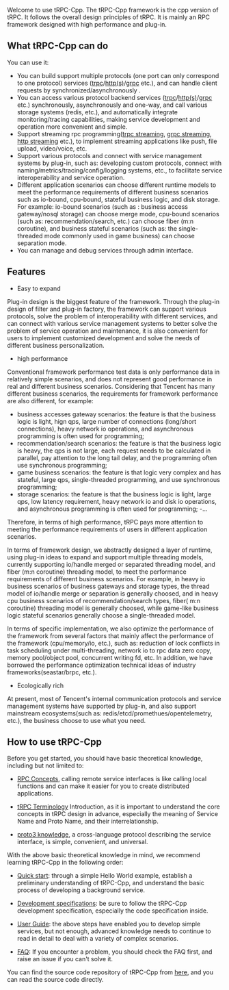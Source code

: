 
Welcome to use tRPC-Cpp. The tRPC-Cpp framework is the cpp version of tRPC. It follows the overall design principles of tRPC. It is mainly an RPC framework designed with high performance and plug-in.

## What tRPC-Cpp can do

You can use it:
- You can build support multiple protocols (one port can only correspond to one protocol) services ([trpc](todo)/[http(s)](todo)/[grpc](todo) etc.), and can handle client requests by synchronized/asynchronously .
- You can access various protocol backend services ([trpc](todo)/[http(s)](todo)/[grpc](todo) etc.) synchronously, asynchronously and one-way, and call various storage systems (redis, etc.), and automatically integrate monitoring/tracing capabilities, making service development and operation more convenient and simple.
- Support streaming rpc programming([trpc streaming](todo), [grpc streaming](todo), [http streaming](todo) etc.), to implement streaming applications like push, file upload, video/voice, etc.
- Support various protocols and connect with service management systems by plug-in, such as: developing custom protocols, connect with naming/metrics/tracing/config/logging systems, etc., to facilitate service interoperability and service operation.
- Different application scenarios can choose different runtime models to meet the performance requirements of different business scenarios such as io-bound, cpu-bound, stateful business logic, and disk storage. For example: io-bound scenarios (such as : business access gateway/nosql storage) can choose merge mode, cpu-bound scenarios (such as: recommendation/search, etc.) can choose fiber (m:n coroutine), and business stateful scenarios (such as: the single-threaded mode commonly used in game business) can choose separation mode.
- You can manage and debug services through admin interface.


## Features

- Easy to expand

Plug-in design is the biggest feature of the framework. Through the plug-in design of filter and plug-in factory, the framework can support various protocols, solve the problem of interoperability with different services, and can connect with various service management systems to better solve the problem of service operation and maintenance, it is also convenient for users to implement customized development and solve the needs of different business personalization.

- high performance

Conventional framework performance test data is only performance data in relatively simple scenarios, and does not represent good performance in real and different business scenarios. Considering that Tencent has many different business scenarios, the requirements for framework performance are also different, for example:
- business accesses gateway scenarios: the feature is that the business logic is light, hign qps, large number of connections (long/short connections), heavy network io operations, and asynchronous programming is often used for programming;
- recommendation/search scenarios: the feature is that the business logic is heavy, the qps is not large, each request needs to be calculated in parallel, pay attention to the long tail delay, and the programming often use synchronous programming;
- game business scenarios: the feature is that logic very complex and  has stateful, large qps, single-threaded programming, and use synchronous programming;
- storage scenarios:  the feature is that the business logic is light, large qps, low latency requirement, heavy network io and disk io operations, and asynchronous programming is often used for programming;
-...

Therefore, in terms of high performance, tRPC pays more attention to meeting the performance requirements of users in different application scenarios.

In terms of framework design, we abstractly designed a layer of runtime, using plug-in ideas to expand and support multiple threading models, currently supporting io/handle merged or separated threading model, and fiber (m:n coroutine) threading model, to meet the performance requirements of different business scenarios. For example, in heavy io business scenarios of business gateways and storage types, the thread model of io/handle merge or separation is generally choosed, and in heavy cpu business scenarios of recommendation/search types, fiber( m:n coroutine) threading model is generally choosed, while game-like business logic stateful scenarios generally choose a single-threaded model.

In terms of specific implementation, we also optimize the performance of the framework from several factors that mainly affect the performance of the framework (cpu/memory/io, etc.), such as: reduction of lock conflicts in task scheduling under multi-threading, network io to rpc data zero copy, memory pool/object pool, concurrent writing fd, etc. In addition, we have borrowed the performance optimization technical ideas of industry frameworks(seastar/brpc, etc.).

- Ecologically rich

At present, most of Tencent's internal communication protocols and service management systems have supported by plug-in, and also support mainstream ecosystems(such as: redis/etcd/promethues/opentelemetry, etc.), the business choose to use what you need.

## How to use tRPC-Cpp

Before you get started, you should have basic theoretical knowledge, including but not limited to:
- [RPC Concepts](https://cloud.tencent.com/developer/article/1343888), calling remote service interfaces is like calling local functions and can make it easier for you to create distributed applications.

- [tRPC Terminology](todo) Introduction, as it is important to understand the core concepts in tRPC design in advance, especially the meaning of Service Name and Proto Name, and their interrelationship.

- [proto3 knowledge](https://developers.google.com/protocol-buffers/docs/proto3), a cross-language protocol describing the service interface, is simple, convenient, and universal.

With the above basic theoretical knowledge in mind, we recommend learning tRPC-Cpp in the following order:

- [Quick start](quick_start.md): through a simple Hello World example, establish a preliminary understanding of tRPC-Cpp, and understand the basic process of developing a background service.

- [Development specifications](): be sure to follow the tRPC-Cpp development specification, especially the code specification inside.

- [User Guide](../README.md): the above steps have enabled you to develop simple services, but not enough, advanced knowledge needs to continue to read in detail to deal with a variety of complex scenarios.

- [FAQ](): If you encounter a problem, you should check the FAQ first, and raise an issue if you can't solve it.

You can find the source code repository of tRPC-Cpp from [here](https://github.com/trpc-group/trpc-cpp), and you can read the source code directly.
